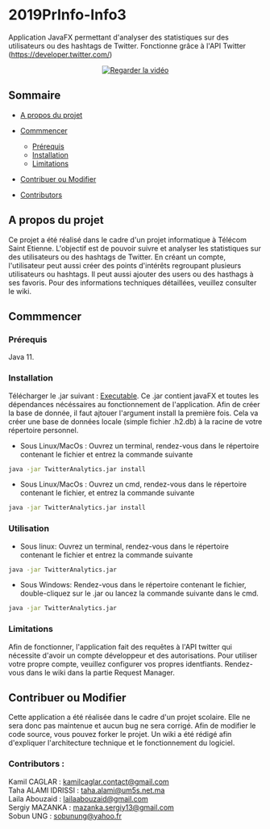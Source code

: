 # 2019PrInfo-Info3
Application JavaFX permettant d'analyser des statistiques sur des utilisateurs ou des hashtags de Twitter.
Fonctionne grâce à l'API Twitter (https://developer.twitter.com/)

<p align="center">
 <a href="https://drive.google.com/open?id=1vOLUq7P4GxDFbeYNH-2gjuY_Ba6oOsHz">
  <img src="https://github.com/telecom-se/2019PrInfo-Info3/blob/master/WikiResources/video.png?raw=true" alt="Regarder la vidéo"/>
 </a>
</p>

## Sommaire
* [A propos du projet](#A-propos-du-projet)
* [Commmencer](#Commmencer)
  * [Prérequis](#Prérequis)
  * [Installation](#Installation)
  * [Limitations](#Limitations)
  
* [Contribuer ou Modifier](#Contribuer-ou-Modifier)

* [Contributors](#Contributors)

## A propos du projet
Ce projet a été réalisé dans le cadre d'un projet informatique à Télécom Saint Etienne.
L'objectif est de pouvoir suivre et analyser les statistiques sur des utilisateurs ou des hashtags de Twitter. 
En créant un compte, l'utilisateur peut aussi créer des points d'intérêts regroupant plusieurs utilisateurs ou hashtags. Il peut aussi ajouter des users ou des hasthags à ses favoris.
Pour des informations techniques détaillées, veuillez consulter le wiki. 

## Commmencer
### Prérequis
Java 11.
### Installation
Télécharger le .jar suivant : [Executable](https://github.com/telecom-se/2019PrInfo-Info3/blob/master/2019PrInfo-Info3.jar).
Ce .jar contient javaFX et toutes les dépendances nécéssaires au fonctionnement de l'application.
Afin de créer la base de donnée, il faut ajtouer l'argument install la première fois. Cela va créer une base de données locale (simple fichier .h2.db) à la racine de votre répertoire personnel.
+ Sous Linux/MacOs : 
Ouvrez un terminal, rendez-vous dans le répertoire contenant le fichier et entrez la commande suivante
```sh
java -jar TwitterAnalytics.jar install
```
+ Sous Linux/MacOs : 
Ouvrez un cmd, rendez-vous dans le répertoire contenant le fichier, et entrez la commande suivante
```cmd
java -jar TwitterAnalytics.jar install
```

### Utilisation
+ Sous linux: 
Ouvrez un terminal, rendez-vous dans le répertoire contenant le fichier et entrez la commande suivante
```sh
java -jar TwitterAnalytics.jar 
```
+ Sous Windows: 
Rendez-vous dans le répertoire contenant le fichier, double-cliquez sur le .jar ou lancez la commande suivante dans le cmd. 
```cmd
java -jar TwitterAnalytics.jar 
```

### Limitations
Afin de fonctionner, l'application fait des requêtes à l'API twitter qui nécessite d'avoir un compte développeur et des autorisations. Pour utiliser votre propre compte, veuillez configurer vos propres identfiants. Rendez-vous dans le wiki dans la partie Request Manager.

## Contribuer ou Modifier
Cette application a été réalisée dans le cadre d'un projet scolaire. Elle ne sera donc pas maintenue et aucun bug ne sera corrigé.
Afin de modifier le code source, vous pouvez forker le projet. 
Un wiki a été rédigé afin d'expliquer l'architecture technique et le fonctionnement du logiciel. 

### Contributors :
Kamil CAGLAR : kamilcaglar.contact@gmail.com  
Taha ALAMI IDRISSI : taha.alami@um5s.net.ma  
Laila Abouzaid : lailaabouzaid@gmail.com  
Sergiy MAZANKA : mazanka.sergiy13@gmail.com  
Sobun UNG : sobunung@yahoo.fr
